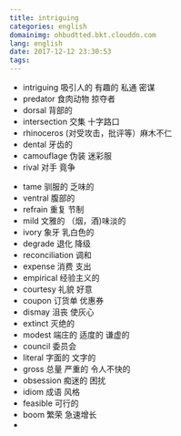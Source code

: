 ```yaml
---
title: intriguing
categories: english
domainimg: ohbudtted.bkt.clouddn.com
lang: english
date: 2017-12-12 23:30:53
tags:
---
```

* intriguing 吸引人的 有趣的 私通 密谋
* predator 食肉动物 掠夺者
* dorsal 背部的
* intersection 交集 十字路口
* rhinoceros (对受攻击，批评等）麻木不仁
* dental 牙齿的
* camouflage 伪装 迷彩服
* rival 对手 竟争
<!-- more -->
* tame 驯服的 乏味的
* ventral 腹部的
* refrain 重复 节制
* mild 文雅的 （烟，酒)味淡的
* ivory 象牙 乳白色的
* degrade 退化 降级
* reconciliation 调和
* expense 消费 支出
* empirical 经验主义的
* courtesy 礼貌 好意
* coupon 订货单 优惠券
* dismay 沮丧 使灰心 
* extinct 灭绝的 
* modest 端庄的 适度的 谦虚的
* council 委员会
* literal 字面的 文字的
* gross 总量 严重的 令人不快的
* obsession 痴迷的 困扰
* idiom 成语 风格
* feasible 可行的
* boom 繁荣 急速增长 
* 